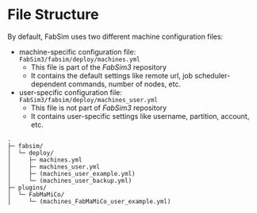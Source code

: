 # File Structure

By default, FabSim uses two different machine configuration files:

- machine-specific configuration file: `FabSim3/fabsim/deploy/machines.yml`
    - This file is part of the *FabSim3* repository
    - It contains the default settings like remote url, job scheduler-dependent commands, number of nodes, etc.
- user-specific configuration file: `FabSim3/fabsim/deploy/machines_user.yml`
    - This file is not part of *FabSim3* repository
    - It contains user-specific settings like username, partition, account, etc.

```
.
├─ fabsim/
│  └─ deploy/
│     ├─ machines.yml
│     ├─ machines_user.yml
│     ├─ (machines_user_example.yml)
│     └─ (machines_user_backup.yml)
├─ plugins/
│  └─ FabMaMiCo/
│     └─ (machines_FabMaMiCo_user_example.yml)
```